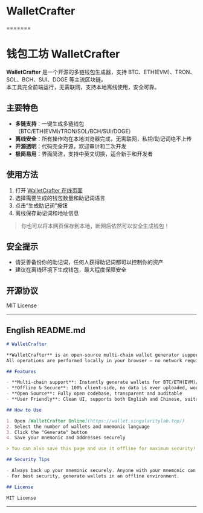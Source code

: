 # WalletCrafter
=======
# 钱包工坊 WalletCrafter

**WalletCrafter** 是一个开源的多链钱包生成器，支持 BTC、ETH(EVM)、TRON、SOL、BCH、SUI、DOGE 等主流区块链。  
本工具完全前端运行，无需联网，支持本地离线使用，安全可靠。

## 主要特色

- **多链支持**：一键生成多链钱包（BTC/ETH(EVM)/TRON/SOL/BCH/SUI/DOGE）
- **离线安全**：所有操作均在本地浏览器完成，无需联网，私钥/助记词绝不上传
- **开源透明**：代码完全开源，欢迎审计和二次开发
- **极简易用**：界面简洁，支持中英文切换，适合新手和开发者

## 使用方法

1. 打开 [WalletCrafter 在线页面](https://wallet.singularitylab.top/)
2. 选择需要生成的钱包数量和助记词语言
3. 点击“生成助记词”按钮
4. 离线保存助记词和地址信息

> 你也可以将本网页保存到本地，断网后依然可以安全生成钱包！

## 安全提示

- 请妥善备份你的助记词，任何人获得助记词都可以控制你的资产
- 建议在离线环境下生成钱包，最大程度保障安全

## 开源协议

MIT License

---

## English README.md

```markdown
# WalletCrafter

**WalletCrafter** is an open-source multi-chain wallet generator supporting BTC, ETH(EVM), TRON, SOL, BCH, SUI, DOGE and more.  
All operations are performed locally in your browser — no network required, ensuring maximum security.

## Features

- **Multi-chain support**: Instantly generate wallets for BTC/ETH(EVM)/TRON/SOL/BCH/SUI/DOGE
- **Offline & Secure**: 100% client-side, no data is ever uploaded, works even without internet
- **Open Source**: Fully open codebase, transparent and auditable
- **User Friendly**: Clean UI, supports both English and Chinese, suitable for beginners and developers

## How to Use

1. Open [WalletCrafter Online](https://wallet.singularitylab.top/)
2. Select the number of wallets and mnemonic language
3. Click the "Generate" button
4. Save your mnemonic and addresses securely

> You can also save this page and use it offline for maximum security!

## Security Tips

- Always back up your mnemonic securely. Anyone with your mnemonic can control your assets.
- For best security, generate wallets in an offline environment.

## License

MIT License
```

---
